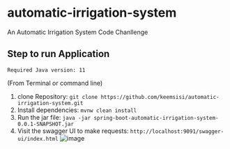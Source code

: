 # automatic-irrigation-system
An Automatic Irrigation System Code Chanllenge

## Step to run Application
```Required Java version: 11```

(From Terminal or command line)
1. clone Repository: ```git clone https://github.com/keemsisi/automatic-irrigation-system.git```
2. Install dependencies: ```mvnw clean install```
3. Run the jar file: ```java -jar spring-boot-automatic-irrigation-system-0.0.1-SNAPSHOT.jar```
4. Visit the swagger UI to make requests: ```http://localhost:9091/swagger-ui/index.html```
![image](https://user-images.githubusercontent.com/7439375/208993100-bcd9d4cb-1170-49d5-b27a-25826b67859d.png)

